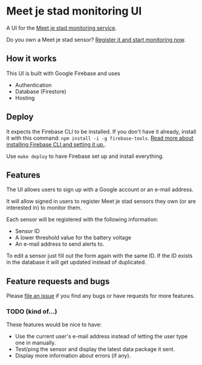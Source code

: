 # Meet je stad monitoring UI

A UI for the
[Meet je stad monitoring service](https://github.com/fiskeben/meetjestad-monitor).

Do you own a Meet je stad sensor?
[Register it and start monitoring now](https://monitoring.meetjescraper.online).

## How it works

This UI is built with Google Firebase and uses

* Authentication
* Database (Firestore)
* Hosting

## Deploy 

It expects the Firebase CLI to be installed.
If you don't have it already, install it with this command:
`npm install -i -g firebase-tools`.
[Read more about installing Firebase CLI and setting it up.](https://github.com/firebase/firebase-tools#installation).

Use `make deploy` to have Firebase set up and install everything.

## Features

The UI allows users to sign up with a Google account
or an e-mail address.

It will allow signed in users to register Meet je stad sensors
they own (or are interested in) to monitor them.

Each sensor will be registered with the following information:

* Sensor ID
* A lower threshold value for the battery voltage
* An e-mail address to send alerts to.

To edit a sensor just fill out the form again with the same ID.
If the ID exists in the database it will get updated
instead of duplicated.

## Feature requests and bugs

Please
[file an issue](issues/new)
if you find any bugs or have requests for more features.

### TODO (kind of...)

These features would be nice to have:

* Use the current user's e-mail address instead of letting the
  user type one in manually.
* Test/ping the sensor and display the latest data package it sent.
* Display more information about errors (if any).

